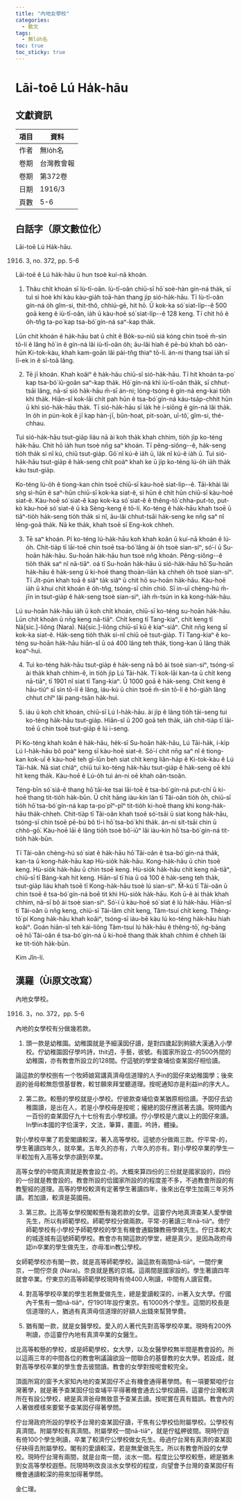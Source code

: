```yaml
---
title: "內地女學校"
categories:
  - 散文
tags:
  - 無lo̍h名
toc: true
toc_sticky: true
---
```


# Lāi-toē  Lú Ha̍k-hāu

## 文獻資訊

| 項目 | 資料 |
|---|---|
| 作者 | 無lo̍h名 |
| 卷期 | 台灣教會報 |
| 卷期 | 第372卷 |
| 日期 | 1916/3 |
| 頁數 | 5-6 |

## 白話字（原文數位化）

Lāi-toē Lú Ha̍k-hāu.

1916. 3, no. 372, pp. 5-6

Lāi-toē ê Lú ha̍k-hāu ū hun tsoè kuí-nā khoán.

1. Thâu chi̍t khoán sī Iù-tī-oân. Iù-tī-oân chiū-sī hō͘ soè-hàn gín-ná tha̍k, sī tuì sì hoè khí kàu kàu-gia̍h toā-hàn thang ji̍p sió-ha̍k-hāu. Tī Iù-tī-oân gín-ná o̍h gîm-si, thit-thô, chhiú-gē, hit hō. Ū kok-ka só͘ siat-li̍p--ê 500 goā keng ê iù-tī-oân, ia̍h ū kàu-hoē só͘ siat-li̍p--ê 128 keng. Tī chit hō ê o̍h-tn̂g ta-po͘ kap tsa-bó͘ gín-ná saⁿ-kap tha̍k.

Lūn chit khoán ê ha̍k-hāu bat ū chi̍t ê Bo̍k-su-niû siá kóng chin tsoē m̄-sìn tō-lí ê lâng hō͘ in ê gín-ná lâi iù-tī-oân o̍h; āu-lâi hiah ê pē-bú khah bô oàn-hūn Ki-tok-kàu, khah kam-goān lâi pài-tn̂g thiaⁿ tō-lí. án-ni thang tsai ia̍h sī lī-ek in ê sī-toā lâng.

2. Tē jī khoán. Khah koâiⁿ ê ha̍k-hāu chiū-sī sió-ha̍k-hāu. Tī hit khoán ta-po͘ kap tsa-bó͘ iû-goân saⁿ-kap tha̍k. Hō͘ gín-ná khì iù-tī-oân tha̍k, sī chhut-tsāi lâng, nā-sī sió ha̍k-hāu m̄-sī án-ni; lóng-tsóng ê gín-ná eng-kai tio̍h khì tha̍k. Hiān-sî kok-lāi chi̍t pah hūn ê tsa-bó͘ gín-ná káu-tsa̍p-chhit hūn ū khì sió-ha̍k-hāu tha̍k. Tī sió-ha̍k-hāu sī la̍k hè í-siōng ê gín-ná lâi tha̍k. In o̍h in pún-kok ê jī kap hàn-jī, bûn-hoat, pit-soàn, uī-tô͘, gîm-si, thé-chhau.

Tuì sió-ha̍k-hāu tsut-gia̍p liáu nā ài koh tha̍k khah chhim, tio̍h ji̍p ko-téng ha̍k-hāu. Chit hō ia̍h hun tsoè nn̄g saⁿ khoán. Tī pêng-siông--ê, ha̍k-seng tio̍h tha̍k sì nî kú, chiū tsut-gia̍p. Gō͘ nî kú-ê ia̍h ū, la̍k nî kú-ê ia̍h ū. Tuì sió-ha̍k-hāu tsut-gia̍p ê ha̍k-seng chi̍t poàⁿ khah ke ū ji̍p ko-téng lú-o̍h ia̍h tha̍k kàu tsut-gia̍p.

Ko-téng lú-o̍h ê tiong-kan chin tsoē chiū-sī kàu-hoē siat-li̍p--ê. Tāi-khài lâi sǹg sì-hūn ê saⁿ-hūn chiū-sī kok-ka siat-ê, sì hūn ê chi̍t hūn chiū-sī kàu-hoē siat-ê. Kàu-hoē só͘ siat-ê kap kok-ka só͘ siat-ê ê thêng-tō͘ chha-put-to, put-kò kàu-hoē só͘ siat-ê ū kà Sèng-keng ê tō-lí. Ko-téng ê ha̍k-hāu khah tsoē ū tiāⁿ-tio̍h ha̍k-seng tio̍h tha̍k sì nî, āu-lâi chhut-tsāi ha̍k-seng ke nn̄g saⁿ nî lēng-goā tha̍k. Nā ke tha̍k, khah tsoē sī Eng-kok chheh.

3. Tē saⁿ khoán. Pí ko-téng lú-ha̍k-hāu koh khah koân ū kuí-nā khoán ê lú-o̍h. Chit-tia̍p tī lāi-toē chin tsoē tsa-bó͘ lâng ài o̍h tsoè sian-siⁿ, só͘-í ū Su-hoān ha̍k-hāu. Su-hoān ha̍k-hāu hun tsoè nn̄g khoán. Pêng-siông--ê tio̍h tha̍k saⁿ nî nā-tiāⁿ. oá tī Su-hoān ha̍k-hāu ū sió-ha̍k-hāu hō͘ Su-hoān ha̍k-hāu ê ha̍k-seng ū ki-hoē thang thoàn-liān kà chheh o̍h tsoè sian-siⁿ. Tī Ji̍t-pún khah toā ê siâⁿ ta̍k siâⁿ ū chit hō su-hoān ha̍k-hāu. Kàu-hoē ia̍h ū khui chit khoán ê o̍h-tn̂g, tsóng-sī chin chió. Sī in-uī chèng-hú m̄-jīn in tsut-gia̍p ê ha̍k-seng tsoè sian-siⁿ, ia̍h m̄-tsún in kà kong-ha̍k-hāu.

Lú su-hoān ha̍k-hāu ia̍h ū koh chi̍t khoán, chiū-sī ko-téng su-hoān ha̍k-hāu. Lūn chit khoán ū nn̄g keng nā-tiāⁿ. Chi̍t keng tī Tang-kiaⁿ, chi̍t keng tī Ná[sic.]-liông (Nara). Ná[sic.]-liông chiū-sī kū ê kiaⁿ-siâⁿ. Chit nn̄g keng sī kok-ka siat-ê. Ha̍k-seng tio̍h tha̍k sì-nî chiū oē tsut-gia̍p. Tī Tang-kiaⁿ ê ko-téng su-hoān ha̍k-hāu hiān-sî ū oá 400 lâng teh tha̍k, tiong-kan ū lâng tha̍k koaⁿ-huì.

4. Tuì ko-téng ha̍k-hāu tsut-gia̍p ê ha̍k-seng nā bô ài tsoè sian-siⁿ, tsóng-sī ài tha̍k khah chhim-ê, in tio̍h ji̍p Lú Tāi-ha̍k. Tī kok-lāi kan-ta ū chi̍t keng nā-tiāⁿ, tī 1901 nî siat tī Tang-kiaⁿ. Ū 1000 goā ê ha̍k-seng. Chit keng ê hāu-tiúⁿ sī sìn tō-lí ê lâng, iáu-kú ū chin tsoē m̄-sìn tō-lí ê hó-gia̍h lâng chhut chîⁿ lâi pang-tsān ha̍k-huì.

5. iáu ū koh chi̍t khoán, chiū-sī Lú I-ha̍k-hāu. ài ji̍p ê lâng tio̍h tāi-seng tuì ko-téng ha̍k-hāu tsut-gia̍p. Hiān-sî ū 200 goā teh tha̍k, ia̍h chit-tia̍p tī lāi-toē ū chin tsoē tsut-gia̍p ê lú i-seng.

Pí Ko-téng khah koân ê ha̍k-hāu, he̍k-sī Su-hoān ha̍k-hāu, Lú Tāi-ha̍k, í-ki̍p Lú I-ha̍k-hāu bô poàⁿ keng sī kàu-hoē siat-ê. Só͘-í chit nn̄g saⁿ nî ê tiong-kan kok-uī ê kàu-hoē teh gī-lūn beh siat chi̍t keng liân-ha̍p ê Ki-tok-kàu ê Lú Tāi-ha̍k. Nā siat chiâⁿ, chiū tuì ko-téng ha̍k-hāu tsut-gia̍p ê ha̍k-seng oē khì hit keng tha̍k. Kàu-hoē ê Lú-o̍h tuì án-ni oē khah oân-tsoân.

Téng-bīn só͘ siá-ê thang hō͘ tāi-ke tsai lāi-toē ê tsa-bó͘ gín-ná put-chí ū ki-hoē thang tit-tio̍h ha̍k-būn. Ū chi̍t hāng iàu-kín lán tī Tâi-oân tio̍h o̍h, chiū-sī tio̍h hō͘ tsa-bó͘ gín-ná kap ta-po͘ pîⁿ-pîⁿ tit-tio̍h ki-hoē thang khì kong-ha̍k-hāu tha̍k-chheh. Chit-tia̍p tī Tâi-oân khah tsoē só͘-tsāi ū siat kong ha̍k-hāu, tsóng-sī chin tsoē pē-bú bô tì-ì hō͘ tsa-bó͘ khì tha̍k. án-ni si̍t-tsāi chin ū chhò-gō͘. Kàu-hoē lāi ê lâng tio̍h tsoè bô͘-iūⁿ lâi iàu-kín hō͘ tsa-bó͘ gín-ná tit-tio̍h ha̍k-būn.

Tī Tâi-oân chèng-hú só͘ siat ê ha̍k-hāu hō͘ Tâi-oân ê tsa-bó͘ gín-ná tha̍k, kan-ta ū kong-ha̍k-hāu kap Hù-sio̍k ha̍k-hāu. Kong-ha̍k-hāu ū chin tsoē keng. Hù-sio̍k ha̍k-hāu ū chin tsoē keng. Hù-sio̍k ha̍k-hāu chi̍t keng nā-tiāⁿ, chiū-sī tī Báng-kah hit keng. Hiān-sî tī hia ū oá 100 ê ha̍k-seng teh tha̍k, tsut-gia̍p liáu khah tsoē tī Kong-ha̍k-hāu tsoè lú sian-siⁿ. M̄-kú tī Tâi-oân ū chin tsoē ê tsa-bó͘ gín-ná boē tit khì Hù-sio̍k ha̍k-hāu. Koh ū-ê ài tha̍k khah chhim, nā-sī bô ài tsoè sian-siⁿ. Só͘-í ū kàu-hoē só͘ siat ê lú ha̍k-hāu. Hiān-sî tī Tâi-oân ū nn̄g keng, chiū-sī Tâi-lâm chi̍t keng, Tâm-tsuí chi̍t keng. Thêng-tō͘ pí Kong ha̍k-hāu khah koâiⁿ, tsóng-sī iáu-bē kàu lú ko-téng ha̍k-hāu hiah koâiⁿ. Goán hiān-sî teh kái-liông Tâm-tsuí lú ha̍k-hāu ê thêng-tō͘, ǹg-bāng oē hō͘ Tâi-oân ê tsa-bó͘ gín-ná ū ki-hoē thang tha̍k khah chhim ê chheh lâi ke tit-tio̍h ha̍k-būn.

Kim Jîn-lí.

## 漢羅（Ùi原文改寫）

內地女學校。

1916. 3，no. 372，pp. 5-6

內地的女學校有分做幾若款。

1. 頭一款是幼稚園。幼稚園就是予細漢囡仔讀，是對四歲起到夠額大漢通入小學校。佇幼稚園囡仔學吟詩，thit迌，手藝，彼號。有國家所設立-的500外間的幼稚園，亦有教會所設立的128間。佇這號的學堂查埔佮查某囡仔相佮讀。

論這款的學校捌有一个牧師娘寫講真濟毋信道理的人予in的囡仔來幼稚園學；後來遐的爸母較無怨恨基督教，較甘願來拜堂聽道理。按呢通知亦是利益in的序大人。

2. 第二款。較懸的學校就是小學校。佇彼款查埔佮查某猶原相佮讀。予囡仔去幼稚園讀，是出在人，若是小學校毋是按呢；攏總的囡仔應該著去讀。現時國內一百份的查某囡仔九十七份有去小學校讀。佇小學校是六歲以上的囡仔來讀。In學in本國的字佮漢字，文法，筆算，畫圖，吟詩，體操。

對小學校卒業了若愛閣讀較深，著入高等學校。這號亦分做兩三款。佇平常-的，學生著讀四年久，就卒業。五年久的亦有，六年久的亦有。對小學校卒業的學生一半較加有入高等女學亦讀到卒業。

高等女學的中間真濟就是教會設立-的。大概來算四份的三份就是國家設的，四份的一份就是教會設的。教會所設的佮國家所設的的程度差不多，不過教會所設的有教聖經的道理。高等的學校較濟有定著學生著讀四年，後來出在學生加兩三年另外讀。若加讀，較濟是英國冊。

3. 第三款。比高等女學校閣較懸有幾若款的女學。這霎佇內地真濟查某人愛學做先生，所以有師範學校。師範學校分做兩款。平常-的著讀三年nā-tiāⁿ。倚佇師範學校有小學校予師範學校的學生有機會通鍛鍊教冊學做先生。佇日本較大的城逐城有這號師範學校。教會亦有開這款的學堂，總是真少。是因為政府毋認in卒業的學生做先生，亦毋准in教公學校。

女師範學校亦有閣一款，就是高等師範學校。論這款有兩間nā-tiāⁿ。一間佇東京，一間佇奈良 (Nara)。奈良就是舊的京城。這兩間是國家設的。學生著讀四年就會卒業。佇東京的高等師範學校現時有倚400人咧讀，中間有人讀官費。

4. 對高等學校卒業的學生若無愛做先生，總是愛讀較深的，in著入女大學。佇國內干焦有一間nā-tiāⁿ，佇1901年設佇東京。有1000外个學生。這間的校長是信道理的人，猶過有真濟毋信道理的好額人出錢來幫贊學費。

5. 猶有閣一款，就是女醫學校。愛入的人著代先對高等學校卒業。現時有200外咧讀，亦這霎佇內地有真濟卒業的女醫生。

比高等較懸的學校，或是師範學校，女大學，以及女醫學校無半間是教會設的。所以這兩三年的中間各位的教會咧議論欲設一間聯合的基督教的女大學。若設成，就對高等學校卒業的學生會去彼間讀。教會的女學對按呢會較完全。

頂面所寫的窗予大家知內地的查某囡仔不止有機會通得著學問。有一項要緊咱佇台灣著學，就是著予查某囡仔佮查埔平平得著機會通去公學校讀冊。這霎佇台灣較濟所在有設公學校，總是真濟爸母無致意予查某去讀。按呢實在真有錯誤。教會內的人著做模樣來要緊予查某囡仔得著學問。

佇台灣政府所設的學校予台灣的查某囡仔讀，干焦有公學校佮附屬學校。公學校有真濟間。附屬學校有真濟間。附屬學校一間nā-tiāⁿ，就是佇艋舺彼間。現時佇遐有倚100个學生咧讀，卒業了較濟佇公學校做女先生。毋過佇台灣有真濟的查某囡仔袂得去附屬學校。閣有的愛讀較深，若是無愛做先生。所以有教會所設的女學校。現時佇台灣有兩間，就是台南一間，淡水一間。程度比公學校較懸，總是猶未到女高等學校遐懸。阮現時咧改良淡水女學校的程度，向望會予台灣的查某囡仔有機會通讀較深的冊來加得著學問。

金仁理。
